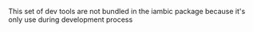 This set of dev tools are not bundled in the iambic package because it's only use during development process